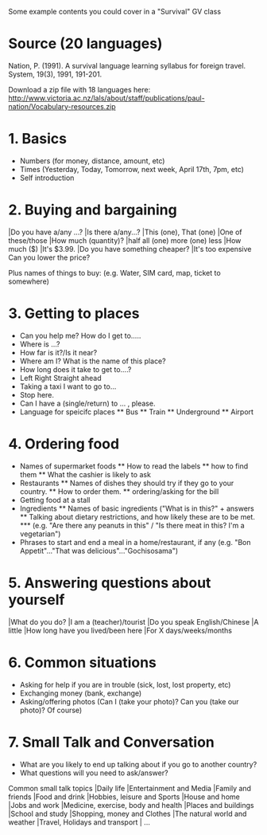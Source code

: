 Some example contents you could cover in a "Survival" GV class
# Source (20 languages)
<ref>
Nation, P. (1991). A survival language learning syllabus for foreign travel. System, 19(3), 1991, 191-201. </ref>
</ref>

Download a zip file with 18 languages here: http://www.victoria.ac.nz/lals/about/staff/publications/paul-nation/Vocabulary-resources.zip

# 1. Basics
* Numbers (for money, distance, amount, etc)
* Times (Yesterday, Today, Tomorrow, next week, April 17th, 7pm, etc)
* Self introduction

# 2. Buying and bargaining
|Do you have a/any ...?              |Is there a/any...?
|This (one), That (one)              |One of these/those
|How much (quantity)?                |half    all (one) more  (one) less
|How much ($)                    	|It's $3.99.
|Do you have something cheaper?      |It's too expensive  Can you lower the price?

Plus names of things to buy:         (e.g. Water, SIM card, map, ticket to somewhere)

# 3. Getting to places
* Can you help me?    How do I get to.....
* Where is ...?
* How far is it?/Is it near?
* Where am I?  What is the name of this place?
* How long does it take to get to....?
* Left    Right       Straight ahead
* Taking a taxi           I want to go to...
* Stop here.
* Can I have a (single/return) to ... , please.
* Language for speicifc places
** Bus
** Train
** Underground
** Airport

# 4. Ordering food
* Names of supermarket foods
** How to read the labels
** how to find them
** What the cashier is likely to ask
* Restaurants
** Names of dishes they should try if they go to your country.
** How to order them.
** ordering/asking for the bill
* Getting food at a stall
* Ingredients
** Names of basic ingredients ("What is in this?" +  answers
** Talking about dietary restrictions, and how likely these are to be met.
*** (e.g. "Are there any peanuts in this" / "Is there meat in this? I'm a vegetarian")
* Phrases to start and end a meal in a home/restaurant, if any (e.g. "Bon Appetit"..."That was delicious"..."Gochisosama")

# 5. Answering questions about yourself
|What do you do?                     	|I am a (teacher)/tourist
|Do you speak English/Chinese            |A little
|How long have you lived/been here       |For X days/weeks/months

# 6. Common situations
* Asking for help if you are in trouble (sick, lost, lost property, etc)
* Exchanging money (bank, exchange)
* Asking/offering photos (Can I (take your photo)? Can you (take our photo)? Of course)

# 7. Small Talk and Conversation
* What are you likely to end up talking about if you go to another country?
* What questions will you need to ask/answer?

Common small talk topics
|Daily life                 		|Entertainment and Media
|Family and friends              |Food and drink
|Hobbies, leisure and Sports     |House and home
|Jobs and work               	|Medicine, exercise, body and health
|Places and buildings            |School and study
|Shopping, money and Clothes     |The natural world and weather
|Travel, Holidays and transport 	| ...




